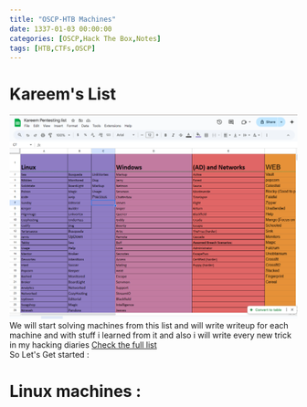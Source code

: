 ```yaml
---
title: "OSCP-HTB Machines"
date: 1337-01-03 00:00:00 
categories: [OSCP,Hack The Box,Notes]
tags: [HTB,CTFs,OSCP]
---
```

# Kareem's List
![alt text](../image-1.png)
We will start solving machines from this list and will write writeup for each machine and with stuff i learned from it and also i will write every new trick in my hacking diaries 
[Check the full list](https://docs.google.com/spreadsheets/d/13DTGfemxzY2wLwfyQiGVCYDJ_DojLoy_u7sZpMsnPbI/edit?gid=0#gid=0)\
So Let's Get started :

# Linux machines :
